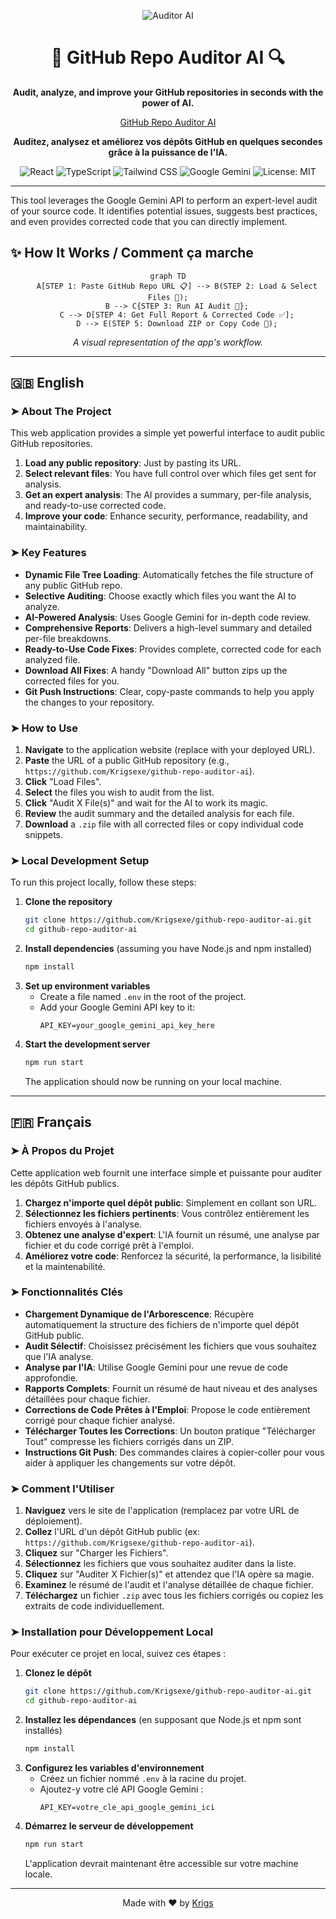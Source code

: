 <div align="center">

![Auditor AI](https://github.com/user-attachments/assets/6021762f-a350-40c8-a6b0-f76bc78d2aac)


# 🤖 GitHub Repo Auditor AI 🔍

**Audit, analyze, and improve your GitHub repositories in seconds with the power of AI.**

[GitHub Repo Auditor AI](https://github-repo-auditor-ai-95485695052.us-west1.run.app)

**Auditez, analysez et améliorez vos dépôts GitHub en quelques secondes grâce à la puissance de l'IA.**

</div>

<p align="center">
  <img src="https://img.shields.io/badge/React-20232A?style=for-the-badge&logo=react&logoColor=61DAFB" alt="React" />
  <img src="https://img.shields.io/badge/TypeScript-007ACC?style=for-the-badge&logo=typescript&logoColor=white" alt="TypeScript" />
  <img src="https://img.shields.io/badge/Tailwind_CSS-38B2AC?style=for-the-badge&logo=tailwind-css&logoColor=white" alt="Tailwind CSS" />
  <img src="https://img.shields.io/badge/Google_Gemini-4285F4?style=for-the-badge&logo=google-gemini&logoColor=white" alt="Google Gemini" />
  <img src="https://img.shields.io/badge/License-MIT-yellow.svg?style=for-the-badge" alt="License: MIT" />
</p>

---

This tool leverages the Google Gemini API to perform an expert-level audit of your source code. It identifies potential issues, suggests best practices, and even provides corrected code that you can directly implement.

## ✨ How It Works / Comment ça marche

<div align="center">

```mermaid
graph TD
    A[STEP 1: Paste GitHub Repo URL 📋] --> B(STEP 2: Load & Select Files 📂);
    B --> C{STEP 3: Run AI Audit 🚀};
    C --> D[STEP 4: Get Full Report & Corrected Code ✅];
    D --> E(STEP 5: Download ZIP or Copy Code 💾);
```
*A visual representation of the app's workflow.*
</div>

---

## 🇬🇧 English

### ➤ About The Project

This web application provides a simple yet powerful interface to audit public GitHub repositories.

1.  **Load any public repository**: Just by pasting its URL.
2.  **Select relevant files**: You have full control over which files get sent for analysis.
3.  **Get an expert analysis**: The AI provides a summary, per-file analysis, and ready-to-use corrected code.
4.  **Improve your code**: Enhance security, performance, readability, and maintainability.

### ➤ Key Features

-   **Dynamic File Tree Loading**: Automatically fetches the file structure of any public GitHub repo.
-   **Selective Auditing**: Choose exactly which files you want the AI to analyze.
-   **AI-Powered Analysis**: Uses Google Gemini for in-depth code review.
-   **Comprehensive Reports**: Delivers a high-level summary and detailed per-file breakdowns.
-   **Ready-to-Use Code Fixes**: Provides complete, corrected code for each analyzed file.
-   **Download All Fixes**: A handy "Download All" button zips up the corrected files for you.
-   **Git Push Instructions**: Clear, copy-paste commands to help you apply the changes to your repository.

### ➤ How to Use

1.  **Navigate** to the application website (replace with your deployed URL).
2.  **Paste** the URL of a public GitHub repository (e.g., `https://github.com/Krigsexe/github-repo-auditor-ai`).
3.  **Click** "Load Files".
4.  **Select** the files you wish to audit from the list.
5.  **Click** "Audit X File(s)" and wait for the AI to work its magic.
6.  **Review** the audit summary and the detailed analysis for each file.
7.  **Download** a `.zip` file with all corrected files or copy individual code snippets.

### ➤ Local Development Setup

To run this project locally, follow these steps:

1.  **Clone the repository**
    ```sh
    git clone https://github.com/Krigsexe/github-repo-auditor-ai.git
    cd github-repo-auditor-ai
    ```
2.  **Install dependencies** (assuming you have Node.js and npm installed)
    ```sh
    npm install
    ```
3.  **Set up environment variables**
    - Create a file named `.env` in the root of the project.
    - Add your Google Gemini API key to it:
      ```
      API_KEY=your_google_gemini_api_key_here
      ```
4.  **Start the development server**
    ```sh
    npm run start 
    ```
    The application should now be running on your local machine.

---

## 🇫🇷 Français

### ➤ À Propos du Projet

Cette application web fournit une interface simple et puissante pour auditer les dépôts GitHub publics.

1.  **Chargez n'importe quel dépôt public**: Simplement en collant son URL.
2.  **Sélectionnez les fichiers pertinents**: Vous contrôlez entièrement les fichiers envoyés à l'analyse.
3.  **Obtenez une analyse d'expert**: L'IA fournit un résumé, une analyse par fichier et du code corrigé prêt à l'emploi.
4.  **Améliorez votre code**: Renforcez la sécurité, la performance, la lisibilité et la maintenabilité.

### ➤ Fonctionnalités Clés

-   **Chargement Dynamique de l'Arborescence**: Récupère automatiquement la structure des fichiers de n'importe quel dépôt GitHub public.
-   **Audit Sélectif**: Choisissez précisément les fichiers que vous souhaitez que l'IA analyse.
-   **Analyse par l'IA**: Utilise Google Gemini pour une revue de code approfondie.
-   **Rapports Complets**: Fournit un résumé de haut niveau et des analyses détaillées pour chaque fichier.
-   **Corrections de Code Prêtes à l'Emploi**: Propose le code entièrement corrigé pour chaque fichier analysé.
-   **Télécharger Toutes les Corrections**: Un bouton pratique "Télécharger Tout" compresse les fichiers corrigés dans un ZIP.
-   **Instructions Git Push**: Des commandes claires à copier-coller pour vous aider à appliquer les changements sur votre dépôt.

### ➤ Comment l'Utiliser

1.  **Naviguez** vers le site de l'application (remplacez par votre URL de déploiement).
2.  **Collez** l'URL d'un dépôt GitHub public (ex: `https://github.com/Krigsexe/github-repo-auditor-ai`).
3.  **Cliquez** sur "Charger les Fichiers".
4.  **Sélectionnez** les fichiers que vous souhaitez auditer dans la liste.
5.  **Cliquez** sur "Auditer X Fichier(s)" et attendez que l'IA opère sa magie.
6.  **Examinez** le résumé de l'audit et l'analyse détaillée de chaque fichier.
7.  **Téléchargez** un fichier `.zip` avec tous les fichiers corrigés ou copiez les extraits de code individuellement.

### ➤ Installation pour Développement Local

Pour exécuter ce projet en local, suivez ces étapes :

1.  **Clonez le dépôt**
    ```sh
    git clone https://github.com/Krigsexe/github-repo-auditor-ai.git
    cd github-repo-auditor-ai
    ```
2.  **Installez les dépendances** (en supposant que Node.js et npm sont installés)
    ```sh
    npm install
    ```
3.  **Configurez les variables d'environnement**
    - Créez un fichier nommé `.env` à la racine du projet.
    - Ajoutez-y votre clé API Google Gemini :
      ```
      API_KEY=votre_cle_api_google_gemini_ici
      ```
4.  **Démarrez le serveur de développement**
    ```sh
    npm run start
    ```
    L'application devrait maintenant être accessible sur votre machine locale.

---

<div align="center">
Made with ❤️ by <a href="https://github.com/Krigsexe" target="_blank">Krigs</a>
</div>
